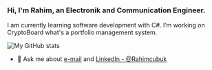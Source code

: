 ### Hi, I'm Rahim, an Electronik and Communication Engineer.
I am currently learning software development with C#. I’m working on CryptoBoard what's a portfolio management system.

![My GitHub stats](https://github-readme-stats.vercel.app/api?username=rahimcubuk&show_icons=true&theme=dark) 

- 💬 Ask me about [e-mail](rahimcubuk@gmail.com) and [LinkedIn - @Rahimcubuk](https://www.linkedin.com/in/rahim-%C3%A7-47903493/)
